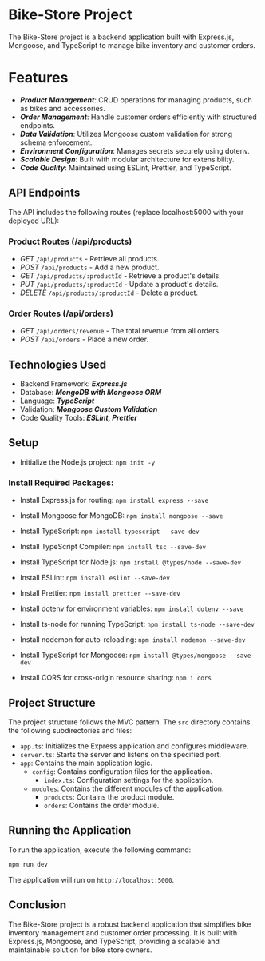 # Bike-Store Project

The Bike-Store project is a backend application built with Express.js, Mongoose, and TypeScript to manage bike inventory and customer orders.

# Features

- **_Product Management_**: CRUD operations for managing products, such as bikes and accessories.
- **_Order Management_**: Handle customer orders efficiently with structured endpoints.
- **_Data Validation_**: Utilizes Mongoose custom validation for strong schema enforcement.
- **_Environment Configuration_**: Manages secrets securely using dotenv.
- **_Scalable Design_**: Built with modular architecture for extensibility.
- **_Code Quality_**: Maintained using ESLint, Prettier, and TypeScript.

## API Endpoints

The API includes the following routes (replace localhost:5000 with your deployed URL):

### Product Routes (/api/products)

- _GET_ `/api/products` - Retrieve all products.
- _POST_ `/api/products` - Add a new product.
- _GET_ `/api/products/:productId` - Retrieve a product's details.
- _PUT_ `/api/products/:productId` - Update a product's details.
- _DELETE_ `/api/products/:productId` - Delete a product.

### Order Routes (/api/orders)

- _GET_ `/api/orders/revenue` - The total revenue from all orders.
- _POST_ `/api/orders` - Place a new order.

## Technologies Used

- Backend Framework: **_Express.js_**
- Database: **_MongoDB with Mongoose ORM_**
- Language: **_TypeScript_**
- Validation: **_Mongoose Custom Validation_**
- Code Quality Tools: **_ESLint, Prettier_**

## Setup

- Initialize the Node.js project: `npm init -y`

### Install Required Packages:

- Install Express.js for routing: `npm install express --save`

- Install Mongoose for MongoDB: `npm install mongoose --save`

- Install TypeScript: `npm install typescript --save-dev`

- Install TypeScript Compiler: `npm install tsc --save-dev`

- Install TypeScript for Node.js: `npm install @types/node --save-dev`

- Install ESLint: `npm install eslint --save-dev`

- Install Prettier: `npm install prettier --save-dev`

- Install dotenv for environment variables: `npm install dotenv --save`

- Install ts-node for running TypeScript: `npm install ts-node --save-dev`

- Install nodemon for auto-reloading: `npm install nodemon --save-dev`

- Install TypeScript for Mongoose: `npm install @types/mongoose --save-dev`

- Install CORS for cross-origin resource sharing: `npm i cors`

## Project Structure

The project structure follows the MVC pattern. The `src` directory contains the following subdirectories and files:

- `app.ts`: Initializes the Express application and configures middleware.
- `server.ts`: Starts the server and listens on the specified port.
- `app`: Contains the main application logic.
  - `config`: Contains configuration files for the application.
    - `index.ts`: Configuration settings for the application.
  - `modules`: Contains the different modules of the application.
    - `products`: Contains the product module.
    - `orders`: Contains the order module.

## Running the Application

To run the application, execute the following command:

```bash
npm run dev
```

The application will run on `http://localhost:5000`.

## Conclusion

The Bike-Store project is a robust backend application that simplifies bike inventory management and customer order processing. It is built with Express.js, Mongoose, and TypeScript, providing a scalable and maintainable solution for bike store owners.

```

```
